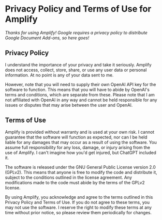 # Privacy Policy and Terms of Use for Amplify

*Thanks for using Amplify! Google requires a privacy policy to distribute Google Document Add-ons, so here goes!*

## Privacy Policy

I understand the importance of your privacy and take it seriously. Amplify does not access, collect, store, share, or use any user data or personal information. At no point is any of your data sent to me.

However, note that you will need to supply their own OpenAI API key for the software to function. This means that you will have to abide by OpenAI's terms and conditions, which are separate from these. Please note that I am not affiliated with OpenAI in any way and cannot be held responsible for any issues or disputes that may arise between the user and OpenAI.

## Terms of Use

Amplify is provided without warranty and is used at your own risk. I cannot guarantee that the software will function as expected, nor can I be held liable for any damages that may occur as a result of using the software. You assume full responsibility for any loss, damage, or injury arising from the use of Amplify. I can't imagine how you'd get injured, but ChatGPT included it.

The software is released under the GNU General Public License version 2.0 (GPLv2). This means that anyone is free to modify the code and distribute it, subject to the conditions outlined in the license agreement. Any modifications made to the code must abide by the terms of the GPLv2 license.

By using Amplify, you acknowledge and agree to the terms outlined in this Privacy Policy and Terms of Use. If you do not agree to these terms, you may not use the software. I reserve the right to modify these terms at any time without prior notice, so please review them periodically for changes.

